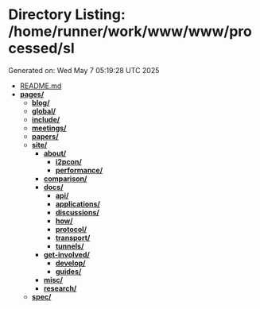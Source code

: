 # Directory Listing: /home/runner/work/www/www/processed/sl
Generated on: Wed May  7 05:19:28 UTC 2025

- [README.md](README.md)
- **[pages/](pages/)**
  - **[blog/](pages/blog/)**
  - **[global/](pages/global/)**
  - **[include/](pages/include/)**
  - **[meetings/](pages/meetings/)**
  - **[papers/](pages/papers/)**
  - **[site/](pages/site/)**
    - **[about/](pages/site/about/)**
      - **[i2pcon/](pages/site/about/i2pcon/)**
      - **[performance/](pages/site/about/performance/)**
    - **[comparison/](pages/site/comparison/)**
    - **[docs/](pages/site/docs/)**
      - **[api/](pages/site/docs/api/)**
      - **[applications/](pages/site/docs/applications/)**
      - **[discussions/](pages/site/docs/discussions/)**
      - **[how/](pages/site/docs/how/)**
      - **[protocol/](pages/site/docs/protocol/)**
      - **[transport/](pages/site/docs/transport/)**
      - **[tunnels/](pages/site/docs/tunnels/)**
    - **[get-involved/](pages/site/get-involved/)**
      - **[develop/](pages/site/get-involved/develop/)**
      - **[guides/](pages/site/get-involved/guides/)**
    - **[misc/](pages/site/misc/)**
    - **[research/](pages/site/research/)**
  - **[spec/](pages/spec/)**
